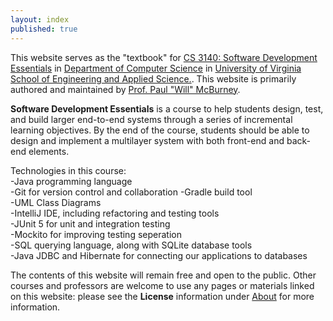 ```yaml
---
layout: index
published: true
---
```


This website serves as the "textbook" for [CS 3140: Software Development Essentials](http://www.cs3140.com) in [Department of Computer Science](https://engineering.virginia.edu/departments/computer-science) in [University of Virginia School of Engineering and Applied Science.](https://engineering.virginia.edu/). This website is primarily authored and maintained by [Prof. Paul "Will" McBurney](https://www.cs.virginia.edu/~pm8fc/). 


**Software Development Essentials** is a course to help students design, test, and build larger end-to-end systems through a series of incremental learning objectives. By the end of the course, students should be able to design and implement a multilayer system with both front-end and back-end elements.

Technologies in this course:  
-Java programming language  
-Git for version control and collaboration
-Gradle build tool  
-UML Class Diagrams  
-IntelliJ IDE, including refactoring and testing tools  
-JUnit 5 for unit and integration testing  
-Mockito for improving testing seperation  
-SQL querying language, along with SQLite database tools  
-Java JDBC and Hibernate for connecting our applications to databases

The contents of this website will remain free and open to the public. Other courses and professors are welcome to use any pages or materials linked on this website: please see the **License** information under [About](https://sde-coursepack.github.io/modules/about/about/) for more information.